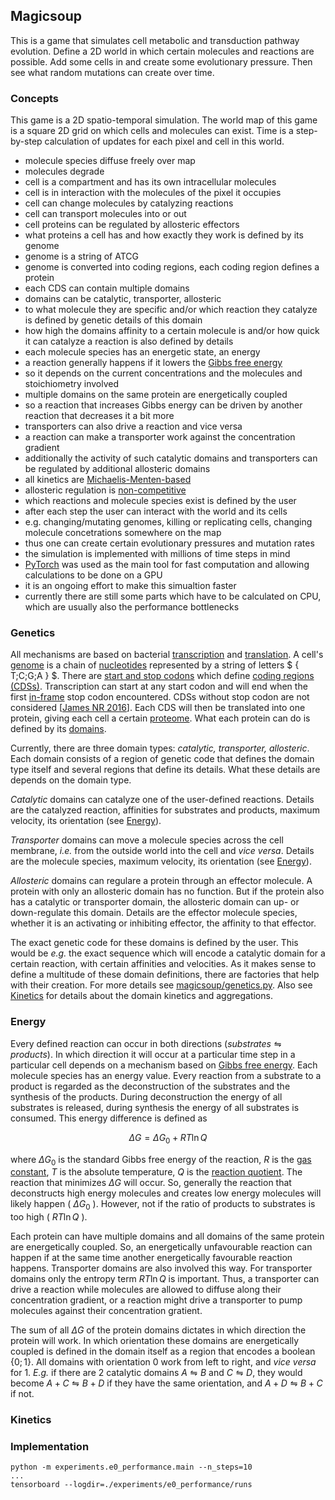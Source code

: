 ## Magicsoup

This is a game that simulates cell metabolic and transduction pathway evolution.
Define a 2D world in which certain molecules and reactions are possible.
Add some cells in and create some evolutionary pressure.
Then see what random mutations can create over time.

### Concepts

This game is a 2D spatio-temporal simulation.
The world map of this game is a square 2D grid on which cells and molecules can exist.
Time is a step-by-step calculation of updates for each pixel and cell in this world.

- molecule species diffuse freely over map
- molecules degrade
- cell is a compartment and has its own intracellular molecules
- cell is in interaction with the molecules of the pixel it occupies
- cell can change molecules by catalyzing reactions
- cell can transport molecules into or out
- cell proteins can be regulated by allosteric effectors
- what proteins a cell has and how exactly they work is defined by its genome
- genome is a string of ATCG
- genome is converted into coding regions, each coding region defines a protein
- each CDS can contain multiple domains
- domains can be catalytic, transporter, allosteric
- to what molecule they are specific and/or which reaction they catalyze is defined by genetic details of this domain
- how high the domains affinity to a certain molecule is and/or how quick it can catalyze a reaction is also defined by details
- each molecule species has an energetic state, an energy
- a reaction generally happens if it lowers the [Gibbs free energy](https://en.wikipedia.org/wiki/Gibbs_free_energy)
- so it depends on the current concentrations and the molecules and stoichiometry involved
- multiple domains on the same protein are energetically coupled
- so a reaction that increases Gibbs energy can be driven by another reaction that decreases it a bit more
- transporters can also drive a reaction and vice versa
- a reaction can make a transporter work against the concentration gradient
- additionally the activity of such catalytic domains and transporters can be regulated by additional allosteric domains
- all kinetics are [Michaelis-Menten-based](https://en.wikipedia.org/wiki/Michaelis%E2%80%93Menten_kinetics)
- allosteric regulation is [non-competitive](https://en.wikipedia.org/wiki/Non-competitive_inhibition)
- which reactions and molecule species exist is defined by the user
- after each step the user can interact with the world and its cells
- e.g. changing/mutating genomes, killing or replicating cells, changing molecule concetrations somewhere on the map
- thus one can create certain evolutionary pressures and mutation rates
- the simulation is implemented with millions of time steps in mind
- [PyTorch](https://pytorch.org/) was used as the main tool for fast computation and allowing calculations to be done on a GPU
- it is an ongoing effort to make this simualtion faster
- currently there are still some parts which have to be calculated on CPU, which are usually also the performance bottlenecks

### Genetics

All mechanisms are based on bacterial [transcription](<https://en.wikipedia.org/wiki/Transcription_(biology)>)
and [translation](<https://en.wikipedia.org/wiki/Translation_(biology)>).
A cell's [genome](https://en.wikipedia.org/wiki/Genome) is a chain of [nucleotides](https://en.wikipedia.org/wiki/Nucleotide) represented by a string of letters
$ \{ T;C;G;A \} $. There are [start and stop codons](https://en.wikipedia.org/wiki/Genetic_code) which define [coding regions (CDSs)](https://en.wikipedia.org/wiki/Coding_region).
Transcription can start at any start codon and will end when the first [in-frame](https://en.wikipedia.org/wiki/Reading_frame) stop codon encountered.
CDSs without stop codon are not considered [[James NR 2016](https://pubmed.ncbi.nlm.nih.gov/27934701/)].
Each CDS will then be translated into one protein, giving each cell a certain [proteome](https://en.wikipedia.org/wiki/Proteome).
What each protein can do is defined by its [domains](https://en.wikipedia.org/wiki/Protein_domain).

Currently, there are three domain types: _catalytic, transporter, allosteric_.
Each domain consists of a region of genetic code that defines the domain type itself
and several regions that define its details.
What these details are depends on the domain type.

_Catalytic_ domains can catalyze one of the user-defined reactions.
Details are the catalyzed reaction, affinities for substrates and products,
maximum velocity, its orientation (see [Energy](#energy)).

_Transporter_ domains can move a molecule species across the cell membrane,
_i.e._ from the outside world into the cell and _vice versa_.
Details are the molecule species, maximum velocity, its orientation (see [Energy](#energy)).

_Allosteric_ domains can regulare a protein through an effector molecule.
A protein with only an allosteric domain has no function.
But if the protein also has a catalytic or transporter domain, the allosteric
domain can up- or down-regulate this domain.
Details are the effector molecule species, whether it is an activating or inhibiting
effector, the affinity to that effector.

The exact genetic code for these domains is defined by the user.
This would be _e.g._ the exact sequence which will encode a catalytic domain for a certain reaction, with certain affinities and velocities.
As it makes sense to define a multitude of these domain definitions, there are factories
that help with their creation.
For more details see [magicsoup/genetics.py](./magicsoup/genetics.py).
Also see [Kinetics](#kinetics) for details about the domain kinetics and aggregations.

### Energy

Every defined reaction can occur in both directions ($substrates \leftrightharpoons products$).
In which direction it will occur at a particular time step in a particular cell depends
on a mechanism based on [Gibbs free energy](https://en.wikipedia.org/wiki/Gibbs_free_energy).
Each molecule species has an energy value.
Every reaction from a substrate to a product is regarded as the deconstruction of the substrates
and the synthesis of the products. During deconstruction the energy of all substrates is released, during synthesis the energy of all substrates is consumed.
This energy difference is defined as

$$\Delta G = \Delta G_0 + RT \ln Q$$

where $\Delta G_0$ is the standard Gibbs free energy of the reaction, $R$ is the [gas constant](https://en.wikipedia.org/wiki/Gas_constant), $T$ is the absolute temperature,
$Q$ is the [reaction quotient](https://en.wikipedia.org/wiki/Reaction_quotient).
The reaction that minimizes $\Delta G$ will occur.
So, generally the reaction that deconstructs high energy molecules and creates low energy molecules will likely happen ( $\Delta G_0$ ).
However, not if the ratio of products to substrates is too high ( $RT \ln Q$ ).

Each protein can have multiple domains and all domains of the same protein are energetically coupled.
So, an energetically unfavourable reaction can happen if at the same time another energetically
favourable reaction happens.
Transporter domains are also involved this way.
For transporter domains only the entropy term $RT \ln Q$ is important.
Thus, a transporter can drive a reaction while molecules are allowed to diffuse along
their concentration gradient, or a reaction might drive a transporter to pump molecules
against their concentration gratient.

The sum of all $\Delta G$ of the protein domains dictates in which
direction the protein will work. In which orientation these domains are energetically coupled
is defined in the domain itself as a region that encodes a boolean $\{0;1\}$.
All domains with orientation $0$ work from left to right, and _vice versa_ for $1$.
_E.g._ if there are 2 catalytic domains $A \leftrightharpoons B$ and $C \leftrightharpoons D$,
they would become $A + C \leftrightharpoons B + D$ if they have the same orientation,
and $A + D \leftrightharpoons B + C$ if not.

### Kinetics

### Implementation

```
python -m experiments.e0_performance.main --n_steps=10
...
tensorboard --logdir=./experiments/e0_performance/runs
```
